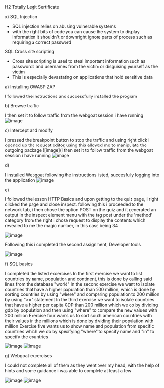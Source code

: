 H2 Totally Legit Sertificate

x)
SQL Injection

- SQL injection relies on abusing vulnerable systems
- with the right bits of code you can cause the system to display information it shouldn't or downright ignore parts of process such as requiring a correct password

SQL Cross site scripting

- Cross site scripting is used to steal important information such as passwords and usernames from the victim or disguising yourself as the victim 
- This is especially devastating on applications that hold sensitive data


a) Installing OWASP ZAP

I followed the instructions and successfully installed the program


b) Browse traffic

I then set it to follow traffic from the webgoat session i have running 
![image](https://github.com/JoonasDemo/Tunkeutumistestaus/blob/main/owasp1.jpg)

c) Intercept and modify

I pressed the breakpoint button to stop the traffic and using right click i opened up the request editor, using this allowed me to manipulate the outgoing package
![image](I then set it to follow traffic from the webgoat session i have running 
![image](https://github.com/JoonasDemo/Tunkeutumistestaus/blob/main/owasp2.jpg)

d)

I installed Webgoat following the instructions listed, succesfully logging into the application
![image](https://github.com/JoonasDemo/Tunkeutumistestaus/blob/main/Webgoat1.jpg)


e)

I followed the lesson HTTP Basics and upon getting to the quiz page, i right clicked the page and close inspect. following this i proceeded to the network tab, i  then chose the option POST on the quiz and it generated an output in the inspect element menu with the tag post under the 'method' category
from the right i chose request to display the contents which revealed to me the magic number, in this case being 34

![image](https://github.com/JoonasDemo/Tunkeutumistestaus/blob/main/webgoat2.jpg)

Following this i completed the second assignment, Developer tools

![image](https://github.com/JoonasDemo/Tunkeutumistestaus/blob/main/webgoat3.jpg)

f) SQL basics

I completed the listed excercises
In the first exercise we want to list countries by name, population and continent, this is done by calling said lines from the database "world"
In the second exercise we want to isolate countries that have a higher population than 200 million, which is done by sorting countries by using "where" and comparing population to 200 million by using ">=" statement
In the third exercise we want to isolate countries that have a higher per capita GDP than 200 million which we do by dividing gdp by population and then using "where" to compare the new values with 200 million
Exercise four wants us to sort south american countries with their values in the millions which is done by dividing their population with million
Exercise five wants us to show name and population from specific countries which we do by specifying "where" to specify name and "in" to specify the countries

![image](https://github.com/JoonasDemo/Tunkeutumistestaus/blob/main/basics2.jpg)
![image](https://github.com/JoonasDemo/Tunkeutumistestaus/blob/main/basics1.jpg)

g) Webgoat excercises 


I could not complete all of them as they went over my head, with the help of hints and some guidance i was able to complete at least a few

![image](https://github.com/JoonasDemo/Tunkeutumistestaus/blob/main/webgoat4.jpg)
![image](https://github.com/JoonasDemo/Tunkeutumistestaus/blob/main/webgoat5.jpg)
